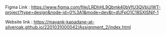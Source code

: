 Figma Link : 
https://www.figma.com/file/LRDhHL9Qbmk40bVfU3QVbU/WT-project?type=design&node-id=0%3A1&mode=dev&t=dUFpO1C18SXlSNjf-1

Website link : 
https://mayank-kapadane-at-silveroak.github.io/2201031000042/Assignment_2/index.html

